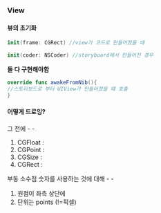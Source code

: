 ### View

#### 뷰의 초기화

```swift
init(frame: CGRect) //view가 코드로 만들어졌을 때

init(coder: NSCoder) //storyboard에서 만들어진 경우	
```

__둘 다 구현해야함__

```swift
override func awakeFromNib(){
//스토리보드로 부터 UIView가 만들어졌을 때 호출
}
```

#### 어떻게 드로잉?

그 전에 - -

1. CGFloat : 
2. CGPoint : 
3. CGSize :
4. CGRect :

부동 소수점 숫자를 사용하는 것에 대해 - -

1. 원점이 좌측 상단에
2. 단위는 points (!=픽셀)

